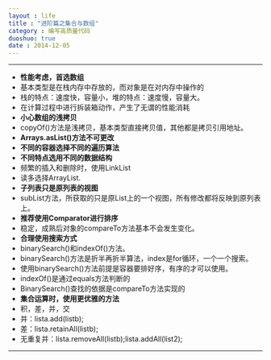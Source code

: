 ```yaml
---
layout : life
title : "进阶篇之集合与数组"
category : 编写高质量代码
duoshuo: true
date : 2014-12-05
---
```


--------------------

* **性能考虑，首选数组**
 * 基本类型是在栈内存中存放的，而对象是在对内存中操作的
 * 栈的特点：速度快，容量小，堆的特点：速度慢，容量大。
 * 在计算过程中进行拆装箱动作，产生了无谓的性能消耗
* **小心数组的浅拷贝**
 * copyOf()方法是浅拷贝，基本类型直接拷贝值，其他都是拷贝引用地址。
* **Arrays.asList()方法不可更改**
* **不同的容器选择不同的遍历算法**
* **不同特点选用不同的数据结构**
 * 频繁的插入和删除时，使用LinkList
 * 读多选择ArrayList.
* **子列表只是原列表的视图**
 * subList方法，所获取的只是原List上的一个视图，所有修改都将反映到原列表上。
* **推荐使用Comparator进行排序**
 * 稳定，成熟后对象的compareTo方法基本不会发生变化。
* **合理使用搜索方式**
 * binarySearch()和indexOf()方法。
 * binarySearch()方法是折半再折半算法，index是for循环，一个一个搜索。
 * 使用binarySearch()方法前提是容器要排好序，有序的才可以使用。
 * indexOf()是通过equals方法判断的
 * BinarySearch()查找的依据是compareTo方法实现的
* **集合运算时，使用更优雅的方法**
 * 积，差，并，交
 * 并：lista.add(listb);
 * 差：lista.retainAll(listb);
 * 无重复并：lista.removeAll(listb);lista.addAll(list2);

-----------------------------
